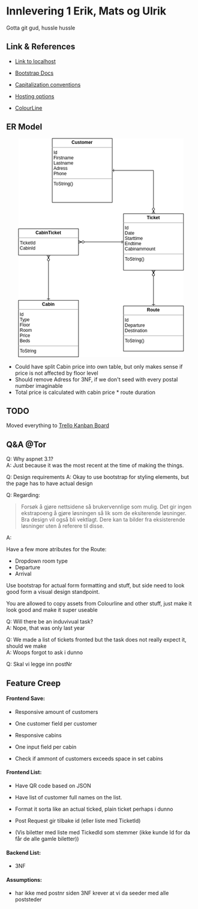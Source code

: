 # Innlevering 1 Erik, Mats og Ulrik

Gotta git gud, hussle hussle

## Link & References

- [Link to localhost](https://localhost:5001/index.html)

- [Bootstrap Docs](https://getbootstrap.com/docs/4.1/getting-started/introduction/#css)
- [Capitalization conventions](https://docs.microsoft.com/en-us/dotnet/standard/design-guidelines/capitalization-conventions)
- [Hosting options](https://docs.microsoft.com/en-us/aspnet/core/host-and-deploy/?view=aspnetcore-5.0)

- [ColourLine](https://www.colorline.no/)

## ER Model

<p align="center">
<img src="boatlineER.png" style="width: 441px;" alt="ER of Models">
</p>

- Could have split Cabin price into own table, but only makes sense if price is not affected by floor level
- Should remove Adress for 3NF, if we don't seed with every postal number imaginable
- Total price is calculated with cabin price \* route duration

## TODO

Moved everything to [Trello Kanban Board](https://trello.com/b/Mz4hNbRH/webapp-kanban)

## Q&A @Tor

Q: Why aspnet 3.1?  
A: Just because it was the most recent at the time of making the things.

Q: Design requirements
A: Okay to use bootstrap for styling elements, but the page has to have actual design

Q: Regarding:

> Forsøk å gjøre nettsidene så brukervennlige som mulig. Det gir ingen ekstrapoeng
> å gjøre løsningen så lik som de eksiterende løsninger. Bra design vil også bli
> vektlagt. Dere kan ta bilder fra eksisterende løsninger uten å referere til disse.

A:

Have a few more atributes for the Route:

- Dropdown room type
- Departure
- Arrival

Use bootstrap for actual form formatting and stuff, but side need to look good
form a visual design standpoint.

You are allowed to copy assets from Colourline and other stuff, just make it look
good and make it super useable

Q: Will there be an induvivual task?  
A: Nope, that was only last year

Q: We made a list of tickets fronted but the task does not really expect it, should we make  
A: Woops forgot to ask i dunno

Q: Skal vi legge inn postNr

## Feature Creep

#### Frontend Save:

- Responsive amount of customers
- One customer field per customer

- Responsive cabins
- One input field per cabin
- Check if ammont of customers exceeds space in set cabins

#### Frontend List:

- Have QR code based on JSON
- Have list of customer full names on the list.
- Format it sorta like an actual ticked, plain ticket perhaps i dunno

- Post Request gir tilbake id (eller liste med TicketId)
- (Vis biletter med liste med TickedId som stemmer (ikke kunde Id for da får de alle gamle biletter))

#### Backend List:

- 3NF

#### Assumptions:

- har ikke med postnr siden 3NF krever at vi da seeder med alle poststeder
